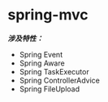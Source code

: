 # spring-mvc

**_涉及特性：_**

- Spring Event
- Spring Aware
- Spring TaskExecutor
- Spring ControllerAdvice
- Spring FileUpload